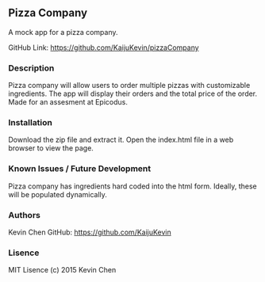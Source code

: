 ## Pizza Company

A mock app for a pizza company. 

GitHub Link: https://github.com/KaijuKevin/pizzaCompany

### Description

Pizza company will allow users to order multiple pizzas with 
customizable ingredients. The app will display their orders and 
the total price of the order.
Made for an assesment at Epicodus.

### Installation

Download the zip file and extract it. Open the index.html file in
a web browser to view the page.

### Known Issues / Future Development

Pizza company has ingredients hard coded into the html form.
Ideally, these will be populated dynamically.

### Authors

Kevin Chen
GitHub: https://github.com/KaijuKevin

### 	Lisence 

MIT Lisence (c) 2015 Kevin Chen